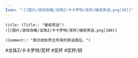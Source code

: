 ```yaml
---
Icon: "![[图片/游戏攻略/龙珠Z/卡卡罗特/奖杯/接收笑话.png|30]]"
---
```

```ad-common-bronze-trophy
title: (Title:: "接收笑话")
![[图片/游戏攻略/龙珠Z/卡卡罗特/奖杯/接收笑话.png|100]]

(Comment:: "首次收到界王传来的笑话感应。")
```

#龙珠Z/卡卡罗特/奖杯 #奖杯 #奖杯/铜
